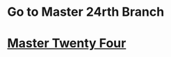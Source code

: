 <h1>Go to Master 24rth  Branch</h1>
<h1><a href= 'https://github.com/AvinandanBose/FlashChat_Flutter_x_Firebase_Cloud_Firestore_Updates/tree/master_twentyfour'>Master Twenty Four</a></h1>
